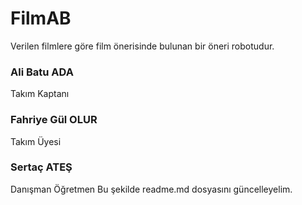 # FilmAB
Verilen filmlere göre film önerisinde bulunan bir öneri robotudur.

### Ali Batu ADA ###
Takım Kaptanı

### Fahriye Gül OLUR ###
Takım Üyesi

### Sertaç ATEŞ ###
Danışman Öğretmen
Bu şekilde readme.md dosyasını güncelleyelim.
